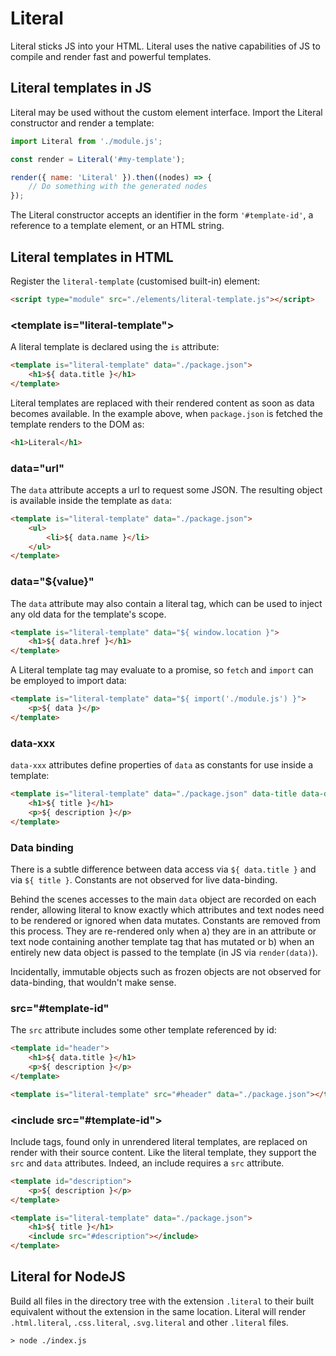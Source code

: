 # Literal

Literal sticks JS into your HTML. Literal uses the native capabilities of JS 
to compile and render fast and powerful templates.


## Literal templates in JS

Literal may be used without the custom element interface. Import the Literal 
constructor and render a template:

```js
import Literal from './module.js';

const render = Literal('#my-template');

render({ name: 'Literal' }).then((nodes) => {
    // Do something with the generated nodes
});
```

The Literal constructor accepts an identifier in the form `'#template-id'`,
a reference to a template element, or an HTML string.


## Literal templates in HTML

Register the `literal-template` (customised built-in) element:

```html
<script type="module" src="./elements/literal-template.js"></script> 
```

### &lt;template is="literal-template"&gt;

A literal template is declared using the `is` attribute:

```html
<template is="literal-template" data="./package.json">
    <h1>${ data.title }</h1>
</template>
```

Literal templates are replaced with their rendered content as soon as data 
becomes available. In the example above, when `package.json` is fetched 
the template renders to the DOM as:

```html
<h1>Literal</h1>
```

### data="url"

The `data` attribute accepts a url to request some JSON. The resulting object
is available inside the template as `data`:

```html
<template is="literal-template" data="./package.json">
    <ul>
        <li>${ data.name }</li>
    </ul>
</template>
```

### data="${value}"

The `data` attribute may also contain a literal tag, which can be used to 
inject any old data for the template's scope.

```html
<template is="literal-template" data="${ window.location }">
    <h1>${ data.href }</h1>
</template>
```

A Literal template tag may evaluate to a promise, so `fetch` and `import` can be
employed to import data:

```html
<template is="literal-template" data="${ import('./module.js') }">
    <p>${ data }</p>
</template>
```

### data-xxx

`data-xxx` attributes define properties of `data` as constants for use inside 
a template:

```html
<template is="literal-template" data="./package.json" data-title data-description>
    <h1>${ title }</h1>
    <p>${ description }</p>
</template>
```

### Data binding

There is a subtle difference between data access via `${ data.title }` and 
via `${ title }`. Constants are not observed for live data-binding. 

Behind the scenes accesses to the main `data` object are recorded on each 
render, allowing literal to know exactly which attributes and text nodes
need to be rendered or ignored when data mutates. Constants are removed 
from this process. They are re-rendered only when a) they are in an attribute
or text node containing another template tag that has mutated or b) when
an entirely new data object is passed to the template (in JS via `render(data)`).

Incidentally, immutable objects such as frozen objects are not observed for 
data-binding, that wouldn't make sense. <!--It is perfectly performant to be
using Literal as an immutable rendering library.-->


### src="#template-id"

The `src` attribute includes some other template referenced by id:

```html
<template id="header">
    <h1>${ data.title }</h1>
    <p>${ description }</p>
</template>

<template is="literal-template" src="#header" data="./package.json"></template>
```


### &lt;include src="#template-id"&gt;

Include tags, found only in unrendered literal templates, are replaced on render 
with their source content. Like the literal template, they support the `src` 
and `data` attributes. Indeed, an include requires a `src` attribute.

```html
<template id="description">
    <p>${ description }</p>
</template>

<template is="literal-template" data="./package.json">
    <h1>${ title }</h1>
    <include src="#description"></include>
</template>
```


## Literal for NodeJS

Build all files in the directory tree with the extension `.literal` to their
built equivalent without the extension in the same location. Literal will render 
`.html.literal`, `.css.literal`, `.svg.literal` and other `.literal` files.

```
> node ./index.js
```
